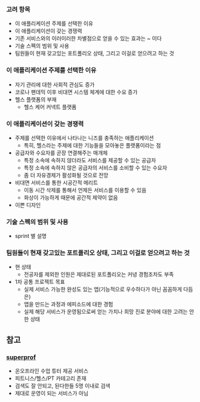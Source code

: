 ### 고려 항목
- 이 애플리케이션 주제를 선택한 이유
- 이 애플리케이션이 갖는 경쟁력
- 기존 서비스와의 이러이러한 차별점으로 얻을 수 있는 효과는 ~ 이다
- 기술 스펙의 범위 및 사용
- 팀원들이 현재 갖고있는 포트폴리오 상태, 그리고 이걸로 얻으려고 하는 것

### 이 애플리케이션 주제를 선택한 이유
- 자기 관리에 대한 사회적 관심도 증가
- 코로나 팬데믹 이후 비대면 시스템 체계에 대한 수요 증가
- 헬스 플랫폼의 부재
  - 헬스 케어 커넥트 플랫폼

### 이 애플리케이션이 갖는 경쟁력
- 주제를 선택한 이유에서 나타나는 니즈를 충족하는 애플리케이션
  - 특히, 헬스라는 주제에 대한 기능들을 모아놓은 플랫폼이라는 점
- 공급자와 수요자를 곧장 연결해주는 매개체
  - 특정 소속에 속하지 않더라도 서비스를 제공할 수 있는 공급자
  - 특정 소속에 속하지 않은 공급자의 서비스를 소비할 수 있는 수요자
  - 좀 더 자유경제가 활성화될 것으로 전망
- 비대면 서비스를 통한 시공간적 메리트
  - 이동 시간 삭제를 통해서 언제든 서비스를 이용할 수 있음
  - 화상이 가능하게 때문에 공간적 제약이 없음
- 이쁜 디자인

### 기술 스펙의 범위 및 사용
- sprint 별 설명

### 팀원들이 현재 갖고있는 포트폴리오 상태, 그리고 이걸로 얻으려고 하는 것
- 현 상태
  - 전공자를 제외한 인원은 제대로된 포트폴리오는 커녕 경험조차도 부족
- 1차 공통 프로젝트 목표
  - 실제 서비스 가능한 완성도 있는 앱(기능적으로 우수하다가 아닌 꼼꼼하게 다듬은)
  - 앱을 만드는 과정과 에피소드에 대한 경험
  - 실제 해당 서비스가 운영됨으로써 얻는 가치나 희망 진로 분야에 대한 고려는 안 한 상태

## 참고
### [superprof](https://www.superprof.co.kr/)
- 온오프라인 수업 튜터 제공 서비스
- 피트니스/헬스/PT 카테고리 존재
- 검색도 잘 안되고, 된다한들 5명 이내로 검색
- 제대로 운영이 되는 서비스가 아님